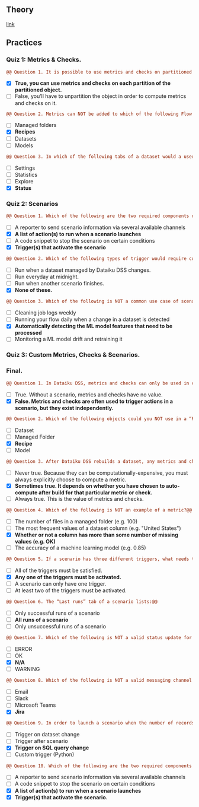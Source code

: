 ## Theory
[link](https://academy.dataiku.com/path/advanced-designer/automation-course-1)

## Practices
### Quiz 1: Metrics & Checks.
``` diff
@@ Question 1. It is possible to use metrics and checks on partitioned DSS objects.@@
```
- [x] **True, you can use metrics and checks on each partition of the partitioned object.**
- [ ] False, you’ll have to unpartition the object in order to compute metrics and checks on it.

``` diff
@@ Question 2. Metrics can NOT be added to which of the following Flow items?@@
```
- [ ] Managed folders
- [x] **Recipes**
- [ ] Datasets
- [ ] Models

``` diff
@@ Question 3. In which of the following tabs of a dataset would a user be able to create a metric?@@
```
- [ ] Settings
- [ ] Statistics
- [ ] Explore
- [x] **Status**

### Quiz 2: Scenarios
``` diff
@@ Question 1. Which of the following are the two required components of a scenario? Select two.@@
```
- [ ] A reporter to send scenario information via several available channels
- [x] **A list of action(s) to run when a scenario launches**
- [ ] A code snippet to stop the scenario on certain conditions
- [x] **Trigger(s) that activate the scenario**

``` diff
@@ Question 2. Which of the following types of trigger would require custom code?@@
```
- [ ] Run when a dataset managed by Dataiku DSS changes.
- [ ] Run everyday at midnight.
- [ ] Run when another scenario finishes.
- [x] **None of these.**

``` diff
@@ Question 3. Which of the following is NOT a common use case of scenarios using the built-in options in Dataiku?@@
```
- [ ] Cleaning job logs weekly
- [ ] Running your flow daily when a change in a dataset is detected
- [x] **Automatically detecting the ML model features that need to be processed**
- [ ] Monitoring a ML model drift and retraining it

### Quiz 3: Custom Metrics, Checks & Scenarios.

### Final.

``` diff
@@ Question 1. In Dataiku DSS, metrics and checks can only be used in conjunction with scenarios.@@
```
- [ ] True. Without a scenario, metrics and checks have no value.
- [x] **False. Metrics and checks are often used to trigger actions in a scenario, but they exist independently.**

``` diff
@@ Question 2. Which of the following objects could you NOT use in a “Run checks” step of a scenario?@@
```
- [ ] Dataset
- [ ] Managed Folder
- [x] **Recipe**
- [ ] Model

``` diff 
@@ Question 3. After Dataiku DSS rebuilds a dataset, any metrics and checks belonging to that dataset are recomputed.@@
```
- [ ] Never true. Because they can be computationally-expensive, you must always explicitly choose to compute a metric.
- [x] **Sometimes true. It depends on whether you have chosen to auto-compute after build for that particular metric or check.**
- [ ] Always true. This is the value of metrics and checks.

``` diff
@@ Question 4. Which of the following is NOT an example of a metric?@@
```
- [ ] The number of files in a managed folder (e.g. 100)
- [ ] The most frequent values of a dataset column (e.g. "United States")
- [x] **Whether or not a column has more than some number of missing values (e.g. OK)**
- [ ] The accuracy of a machine learning model (e.g. 0.85)

``` diff
@@ Question 5. If a scenario has three different triggers, what needs to happen for the scenario to run?@@
```
- [ ] All of the triggers must be satisfied.
- [x] **Any one of the triggers must be activated.**
- [ ] A scenario can only have one trigger.
- [ ] At least two of the triggers must be activated.

``` diff
@@ Question 6. The “Last runs” tab of a scenario lists:@@
```
- [ ] Only successful runs of a scenario
- [ ] **All runs of a scenario**
- [ ] Only unsuccessful runs of a scenario

``` diff
@@ Question 7. Which of the following is NOT a valid status update for a check?@@
```
- [ ] ERROR
- [ ] OK
- [x] **N/A**
- [ ] WARNING

``` diff
@@ Question 8. Which of the following is NOT a valid messaging channel for a scenario reporter?@@
```
- [ ] Email
- [ ] Slack
- [ ] Microsoft Teams
- [x] **Jira**

``` diff
@@ Question 9. In order to launch a scenario when the number of records in a dataset stored in a SQL database has changed, which of the following triggers would be the first solution to try?@@
```
- [ ] Trigger on dataset change
- [ ] Trigger after scenario
- [x] **Trigger on SQL query change**
- [ ] Custom trigger (Python)

``` diff
@@ Question 10. Which of the following are the two required components of a scenario? Select two.@@
```
- [ ] A reporter to send scenario information via several available channels
- [ ] A code snippet to stop the scenario on certain conditions
- [x] **A list of action(s) to run when a scenario launches**
- [x] **Trigger(s) that activate the scenario.**
